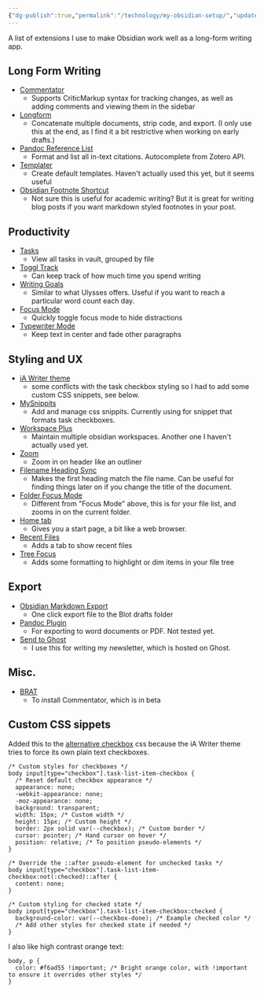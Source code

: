 ```yaml
---
{"dg-publish":true,"permalink":"/technology/my-obsidian-setup/","updated":"2024-03-17T13:02:03.277+08:00"}
---
```


A list of extensions I use to make Obsidian work well as a long-form writing app.

## Long Form Writing

- [Commentator](https://github.com/Fevol/obsidian-criticmarkup)
    - Supports CriticMarkup syntax for tracking changes, as well as adding comments and viewing them in the sidebar
- [Longform](https://github.com/kevboh/longform)
    - Concatenate multiple documents, strip code, and export. (I only use this at the end, as I find it a bit restrictive when working on early drafts.)
- [Pandoc Reference List](https://github.com/mgmeyers/obsidian-pandoc-reference-list)
    - Format and list all in-text citations. Autocomplete from Zotero API.
- [Templater](https://github.com/SilentVoid13/Templater)
    - Create default templates. Haven't actually used this yet, but it seems useful
- [Obsidian Footnote Shortcut](https://github.com/akaalias/obsidian-footnotes/tree/0.0.5)
	- Not sure this is useful for academic writing? But it is great for writing blog posts if you want markdown styled footnotes in your post.

## Productivity

- [Tasks](https://github.com/obsidian-tasks-group/obsidian-tasks)
    - View all tasks in vault, grouped by file
- [Toggl Track](https://github.com/mcndt/obsidian-toggl-integration)
	- Can keep track of how much time you spend writing
- [Writing Goals](https://github.com/lynchjames/obsidian-writing-goals)
    - Similar to what Ulysses offers. Useful if you want to reach a particular word count each day.
- [Focus Mode](https://github.com/ryanpcmcquen/obsidian-focus-mode)
    - Quickly toggle focus mode to hide distractions
- [Typewriter Mode](https://github.com/davisriedel/obsidian-typewriter-mode)
    - Keep text in center and fade other paragraphs
## Styling and UX

- [iA Writer theme](https://github.com/mrowa44/obsidian-ia-writer)
    - some conflicts with the task checkbox styling so I had to add some custom CSS snippets, see below.
- [MySnippits](https://github.com/chetachiezikeuzor/MySnippets-Plugin)
    - Add and manage css snippits. Currently using for snippet that formats task checkboxes.
- [Workspace Plus](https://github.com/nothingislost/obsidian-workspaces-plus)
    - Maintain multiple obsidian workspaces. Another one I haven't actually used yet.
- [Zoom](https://github.com/vslinko/obsidian-zoom)
    - Zoom in on header like an outliner
- [Filename Heading Sync](https://github.com/dvcrn/obsidian-filename-heading-sync)
	- Makes the first heading match the file name. Can be useful for finding things later on if you change the title of the document.
- [Folder Focus Mode](https://github.com/grochowski/obsidian-folder-focus-mode)
	- Different from "Focus Mode" above, this is for your file list, and zooms in on the current folder.
- [Home tab](https://github.com/olrenso/obsidian-home-tab)
	- Gives you a start page, a bit like a web browser.
- [Recent Files](https://github.com/tgrosinger/recent-files-obsidian)
	- Adds a tab to show recent files
- [Tree Focus](https://github.com/iOSonntag/obsidian-plugin-treefocus)
	- Adds some formatting to highlight or dim items in your file tree

## Export

- [Obsidian Markdown Export](https://github.com/bingryan/obsidian-markdown-export-plugin)
    - One click export file to the Blot drafts folder
- [Pandoc Plugin](https://github.com/OliverBalfour/obsidian-pandoc)
    - For exporting to word documents or PDF. Not tested yet.
- [Send to Ghost](https://github.com/Southpaw1496/obsidian-send-to-ghost)
	- I use this for writing my newsletter, which is hosted on Ghost.

## Misc.

- [BRAT](https://github.com/TfTHacker/obsidian42-brat)
    - To install Commentator, which is in beta

## Custom CSS sippets

Added this to the [alternative checkbox](https://github.com/netgamesekai/obsidian-checkbox-css) css because the iA Writer theme tries to force its own plain text checkboxes.

```
/* Custom styles for checkboxes */
body input[type="checkbox"].task-list-item-checkbox {
  /* Reset default checkbox appearance */
  appearance: none;
  -webkit-appearance: none;
  -moz-appearance: none;
  background: transparent;
  width: 15px; /* Custom width */
  height: 15px; /* Custom height */
  border: 2px solid var(--checkbox); /* Custom border */
  cursor: pointer; /* Hand cursor on hover */
  position: relative; /* To position pseudo-elements */
}

/* Override the ::after pseudo-element for unchecked tasks */
body input[type="checkbox"].task-list-item-checkbox:not(:checked)::after {
  content: none;
}

/* Custom styling for checked state */
body input[type="checkbox"].task-list-item-checkbox:checked {
  background-color: var(--checkbox-done); /* Example checked color */
  /* Add other styles for checked state if needed */
}

```

I also like high contrast orange text:

```
body, p {
  color: #f6ad55 !important; /* Bright orange color, with !important to ensure it overrides other styles */
}

```